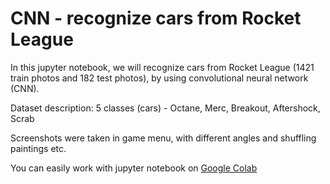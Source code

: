 # CNN - recognize cars from Rocket League 
In this jupyter notebook, we will recognize cars from Rocket League (1421 train photos and 182 test photos), by using convolutional neural network (CNN).

Dataset description:
5 classes (cars) - Octane, Merc, Breakout, Aftershock, Scrab

Screenshots were taken in game menu, with different angles and shuffling paintings etc.

You can easily work with jupyter notebook on [Google Colab](https://colab.research.google.com/)
